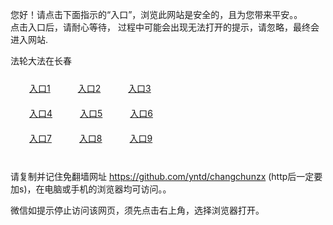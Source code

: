 您好！请点击下面指示的“入口”，浏览此网站是安全的，且为您带来平安。。 <br/>
点击入口后，请耐心等待， 过程中可能会出现无法打开的提示，请忽略，最终会进入网站. </br>

法轮大法在长春<br/>
<div style="padding:10px"><a style="margin:20px" target="_blank" href="https://d3bgieqfiykoj0.cloudfront.net/2Qpsp?zzflwqx" id="ccLink1" rel="nofollow">入口1</a> <a target="_blank" style="margin:20px" href="https://d3b9rx22klqsrb.cloudfront.net/2Qpsp?hfvwu" id="ccLink2" rel="nofollow">入口2</a> <a style="margin:20px" target="_blank" href="https://d31b5u2xnuy7cp.cloudfront.net/2Qpsp?lzytj" id="ccLink3" rel="nofollow">入口3</a></div>

<div style="padding:10px" ><a style="margin:20px" target="_blank" href="https://d3bgieqfiykoj0.cloudfront.net/2Qpsp?zzflwqx" id="ccLink4" rel="nofollow">入口4</a> <a style="margin:20px" href="https://d3b9rx22klqsrb.cloudfront.net/2Qpsp?hfvwu" target="_blank" id="ccLink5" rel="nofollow">入口5</a> <a style="margin:20px" href="https://d31b5u2xnuy7cp.cloudfront.net/2Qpsp?lzytj" target="_blank" id="ccLink6" rel="nofollow">入口6</a></div>

<div style="padding:10px"><a style="margin:20px" target="_blank" href="https://d3bgieqfiykoj0.cloudfront.net/2Qpsp?zzflwqx" id="ccLink7" rel="nofollow">入口7</a> <a style="margin:20px" href="https://d3b9rx22klqsrb.cloudfront.net/2Qpsp?hfvwu" target="_blank" id="ccLink8" rel="nofollow">入口8</a> <a style="margin:20px" target="_blank" href="https://d31b5u2xnuy7cp.cloudfront.net/2Qpsp?lzytj" id="ccLink9" rel="nofollow">入口9</a></div>

<br/>



请复制并记住免翻墙网址 https://github.com/yntd/changchunzx (http后一定要加s)，在电脑或手机的浏览器均可访问。。<br/>

微信如提示停止访问该网页，须先点击右上角，选择浏览器打开。
